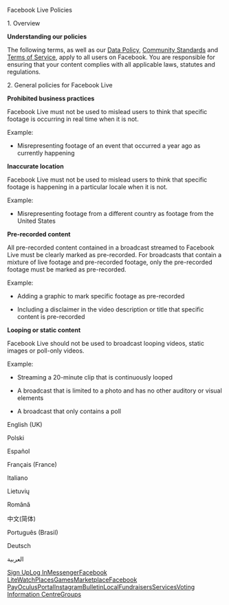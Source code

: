 Facebook Live Policies

1\. Overview

**Understanding our policies**

The following terms, as well as our [Data Policy](https://www.facebook.com/about/privacy/), [Community Standards](https://www.facebook.com/communitystandards/) and [Terms of Service](https://www.facebook.com/legal/terms), apply to all users on Facebook. You are responsible for ensuring that your content complies with all applicable laws, statutes and regulations.

2\. General policies for Facebook Live

**Prohibited business practices**

Facebook Live must not be used to mislead users to think that specific footage is occurring in real time when it is not.

Example:

*   Misrepresenting footage of an event that occurred a year ago as currently happening

**Inaccurate location**

Facebook Live must not be used to mislead users to think that specific footage is happening in a particular locale when it is not.

Example:

*   Misrepresenting footage from a different country as footage from the United States

**Pre-recorded content**

All pre-recorded content contained in a broadcast streamed to Facebook Live must be clearly marked as pre-recorded. For broadcasts that contain a mixture of live footage and pre-recorded footage, only the pre-recorded footage must be marked as pre-recorded.

Example:

*   Adding a graphic to mark specific footage as pre-recorded

*   Including a disclaimer in the video description or title that specific content is pre-recorded

**Looping or static content**

Facebook Live should not be used to broadcast looping videos, static images or poll-only videos.

Example:

*   Streaming a 20-minute clip that is continuously looped

*   A broadcast that is limited to a photo and has no other auditory or visual elements

*   A broadcast that only contains a poll

English (UK)

Polski

Español

Français (France)

Italiano

Lietuvių

Română

中文(简体)

Português (Brasil)

Deutsch

العربية

[Sign Up](https://www.facebook.com/reg/)[Log In](https://www.facebook.com/login/)[Messenger](https://l.facebook.com/l.php?u=https%3A%2F%2Fmessenger.com%2F&h=AT2umPoVdTfTedAeQdT8c0AcezLJnpR9HXEHzT1nzMLRjT-3XuEbeapgdek3H5DK0dH_vRd8N-vHwFMKkeoVIOYc-1Aq1MemK9XW_E4seZN9e4nCqdRhTFon7BYPDnuqYh9QMqLEZ6_vJZO3Hzm0vw8gbbMYByjkxIIQfg)[Facebook Lite](https://www.facebook.com/lite/)[Watch](https://en-gb.facebook.com/watch/)[Places](https://www.facebook.com/places/)[Games](https://www.facebook.com/games/)[Marketplace](https://www.facebook.com/marketplace/)[Facebook Pay](https://pay.facebook.com/)[Oculus](https://l.facebook.com/l.php?u=https%3A%2F%2Fwww.oculus.com%2F&h=AT2umPoVdTfTedAeQdT8c0AcezLJnpR9HXEHzT1nzMLRjT-3XuEbeapgdek3H5DK0dH_vRd8N-vHwFMKkeoVIOYc-1Aq1MemK9XW_E4seZN9e4nCqdRhTFon7BYPDnuqYh9QMqLEZ6_vJZO3Hzm0vw8gbbMYByjkxIIQfg)[Portal](https://portal.facebook.com/)[Instagram](https://l.facebook.com/l.php?u=https%3A%2F%2Fwww.instagram.com%2F&h=AT2umPoVdTfTedAeQdT8c0AcezLJnpR9HXEHzT1nzMLRjT-3XuEbeapgdek3H5DK0dH_vRd8N-vHwFMKkeoVIOYc-1Aq1MemK9XW_E4seZN9e4nCqdRhTFon7BYPDnuqYh9QMqLEZ6_vJZO3Hzm0vw8gbbMYByjkxIIQfg)[Bulletin](https://www.bulletin.com/)[Local](https://www.facebook.com/local/lists/245019872666104/)[Fundraisers](https://www.facebook.com/fundraisers/)[Services](https://www.facebook.com/biz/directory/)[Voting Information Centre](https://www.facebook.com/votinginformationcenter/?entry_point=c2l0ZQ%3D%3D)[Groups](https://www.facebook.com/groups/explore/)